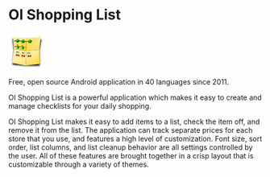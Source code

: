 # OI Shopping List

![logo](ShoppingList/src/main/res/drawable-hdpi-v5/ic_launcher_shoppinglist.png)

Free, open source Android application in 40 languages since 2011.

OI Shopping List is a powerful application which makes it easy to create and manage checklists for your daily shopping.

OI Shopping List makes it easy to add items to a list, check the item off, and remove it from the list.
The application can track separate prices for each store that you use, and features a high level of customization.
Font size, sort order, list columns, and list cleanup behavior are all settings controlled by the user.
All of these features are brought together in a crisp layout that is customizable through a variety of themes.
